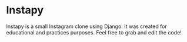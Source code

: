 # Instapy
Instapy is a small Instagram clone using Django. It was created for educational and practices purposes. Feel free to grab and edit the code!
